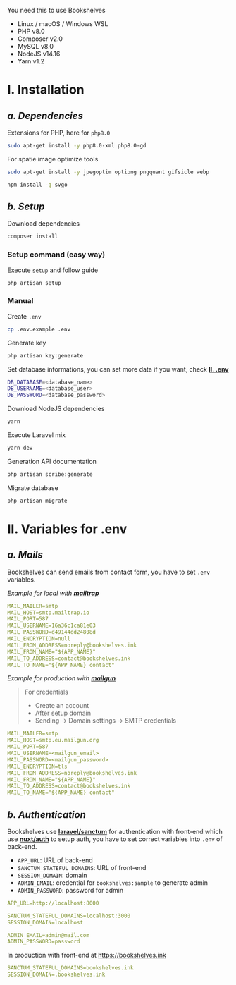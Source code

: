 You need this to use Bookshelves

- Linux / macOS / Windows WSL
- PHP v8.0
- Composer v2.0
- MySQL v8.0
- NodeJS v14.16
- Yarn v1.2

# **I. Installation**

## *a. Dependencies*

Extensions for PHP, here for `php8.0`

```bash
sudo apt-get install -y php8.0-xml php8.0-gd
```

For spatie image optimize tools

```bash
sudo apt-get install -y jpegoptim optipng pngquant gifsicle webp
```

```bash
npm install -g svgo
```

## *b. Setup*

Download dependencies

```bash
composer install
```

### Setup command (easy way)

Execute `setup` and follow guide

```bash
php artisan setup
```

### Manual

Create `.env`

```bash
cp .env.example .env
```

Generate key

```bash
php artisan key:generate
```

Set database informations, you can set more data if you want, check [**II. .env**](#heading-iienv)

```bash
DB_DATABASE=<database_name>
DB_USERNAME=<database_user>
DB_PASSWORD=<database_password>
```

Download NodeJS dependencies

```bash
yarn
```

Execute Laravel mix

```bash
yarn dev
```

Generation API documentation

```bash
php artisan scribe:generate
```

Migrate database

```bash
php artisan migrate
```

# **II. Variables for .env**

## *a. Mails*

Bookshelves can send emails from contact form, you have to set `.env` variables.

*Example for local with [**mailtrap**](https://mailtrap.io/)*

```yaml
MAIL_MAILER=smtp
MAIL_HOST=smtp.mailtrap.io
MAIL_PORT=587
MAIL_USERNAME=16a36c1ca81e03
MAIL_PASSWORD=d49144dd24808d
MAIL_ENCRYPTION=null
MAIL_FROM_ADDRESS=noreply@bookshelves.ink
MAIL_FROM_NAME="${APP_NAME}"
MAIL_TO_ADDRESS=contact@bookshelves.ink
MAIL_TO_NAME="${APP_NAME} contact"
```

*Example for production with [**mailgun**](https://www.mailgun.com/)*

>For credentials
>
>- Create an account
>- After setup domain
>- Sending -> Domain settings -> SMTP credentials

```yaml
MAIL_MAILER=smtp
MAIL_HOST=smtp.eu.mailgun.org
MAIL_PORT=587
MAIL_USERNAME=<mailgun_email>
MAIL_PASSWORD=<mailgun_password>
MAIL_ENCRYPTION=tls
MAIL_FROM_ADDRESS=noreply@bookshelves.ink
MAIL_FROM_NAME="${APP_NAME}"
MAIL_TO_ADDRESS=contact@bookshelves.ink
MAIL_TO_NAME="${APP_NAME} contact"
```

## *b. Authentication*

Bookshelves use [**laravel/sanctum**](https://github.com/laravel/sanctum) for authentication with front-end which use [**nuxt/auth**](https://auth.nuxtjs.org/) to setup auth, you have to set correct variables into `.env` of back-end.

- `APP_URL`: URL of back-end
- `SANCTUM_STATEFUL_DOMAINS`: URL of front-end
- `SESSION_DOMAIN`: domain
- `ADMIN_EMAIL`: credential for `bookshelves:sample` to generate admin
- `ADMIN_PASSWORD`: password for admin

```yaml
APP_URL=http://localhost:8000

SANCTUM_STATEFUL_DOMAINS=localhost:3000
SESSION_DOMAIN=localhost

ADMIN_EMAIL=admin@mail.com
ADMIN_PASSWORD=password
```

In production with front-end at <https://bookshelves.ink>

```yaml
SANCTUM_STATEFUL_DOMAINS=bookshelves.ink
SESSION_DOMAIN=.bookshelves.ink
```
